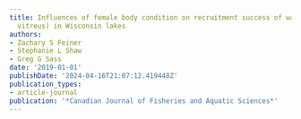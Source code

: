 ```yaml
---
title: Influences of female body condition on recruitment success of walleye (Sander
  vitreus) in Wisconsin lakes
authors:
- Zachary S Feiner
- Stephanie L Shaw
- Greg G Sass
date: '2019-01-01'
publishDate: '2024-04-16T21:07:12.419448Z'
publication_types:
- article-journal
publication: '*Canadian Journal of Fisheries and Aquatic Sciences*'
---
```

